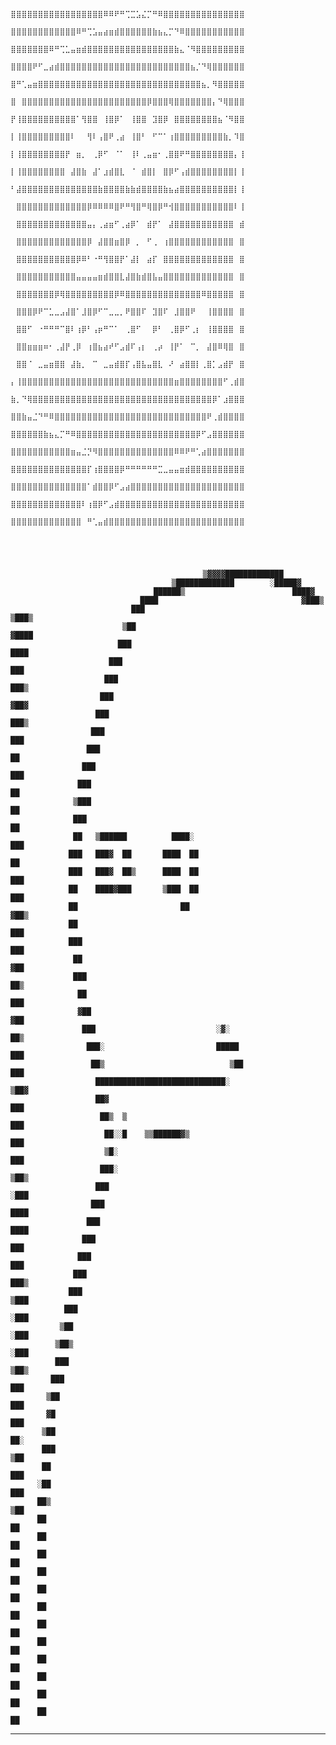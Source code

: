                                   ⣿⣿⣿⣿⣿⣿⣿⣿⣿⣿⣿⣿⣿⣿⣿⣿⣿⠿⠿⠟⠛⢉⣉⣡⣌⡉⠛⠿⣿⣿⣿⣿⣿⣿⣿⣿⣿⣿⣿⣿⣿⣿⣿
                                  ⣿⣿⣿⣿⣿⣿⣿⣿⣿⣿⣿⣿⠿⠛⢉⣡⣤⣴⣶⣾⣿⣿⣿⣿⣿⣿⣷⣦⣄⡉⠙⠿⣿⣿⣿⣿⣿⣿⣿⣿⣿⣿⣿
                                  ⣿⣿⣿⣿⣿⣿⣿⠿⠛⢉⣁⣤⣶⣾⣿⣿⣿⣿⣿⣿⣿⣿⣿⣿⣿⣿⣿⣿⣿⣿⣷⣄⠈⠻⣿⣿⣿⣿⣿⣿⣿⣿⣿
                                  ⣿⣿⣿⣿⠟⠋⣀⣴⣾⣿⣿⣿⣿⣿⣿⣿⣿⣿⣿⣿⣿⣿⣿⣿⣿⣿⣿⣿⣿⣿⣿⣿⣿⣦⡈⠙⢿⣿⣿⣿⣿⣿⣿
                                  ⣿⠛⢁⣤⣶⣿⣿⣿⣿⣿⣿⣿⣿⣿⣿⣿⣿⣿⣿⣿⣿⣿⣿⣿⣿⣿⣿⣿⣿⣿⣿⣿⣿⣿⣿⣦⡀⠻⣿⣿⣿⣿⣿
                                  ⣿⠀⣿⣿⣿⣿⣿⣿⣿⣿⣿⣿⣿⣿⣿⣿⣿⣿⣿⣿⣿⣿⣿⣿⣿⡿⣿⣿⣿⢿⣿⣿⣿⣿⣿⣿⣿⡄⠙⢿⣿⣿⣿
                                  ⡟⢸⣿⣿⣿⣿⣿⣿⣿⣿⣿⣿⠁⢻⣿⣿⠀⢸⣿⡿⠁⠀⢸⣿⣿⠀⣹⣿⡿⠀⣿⣿⣿⣿⣿⣿⣿⣿⣦⠈⠻⣿⣿
                                  ⡇⢸⣿⣿⣿⣿⣿⣿⣿⣿⣿⠇⠀⠀⢻⠇⢠⣿⠟⢀⣴⠀⢸⣿⠃⠀⠋⠉⠁⢰⣿⣿⣿⣿⣿⣿⣿⣿⣿⣷⡀⠹⣿
                                  ⡇⢸⣿⣿⣿⣿⣿⣿⣿⣿⡟⠀⣶⡀⠀⢀⡿⠋⠀⠈⠁⠀⢸⠇⢀⣤⣶⠂⢀⣿⣿⠟⠛⣿⣿⣿⣿⣿⣿⣿⣿⡄⢸
                                  ⡇⢸⣿⣿⣿⣿⣿⣿⣿⣿⠀⣼⣿⣷⠀⣼⠁⣰⣾⣿⣇⠀⠈⠀⣾⣿⡇⠀⣿⡿⠋⢠⣾⣿⣿⣿⣿⣿⣿⣿⣿⡇⢸
                                  ⠃⣼⣿⣿⣿⣿⣿⣿⣿⣿⣿⣿⣿⣿⣿⣿⣷⣿⣿⣿⣿⣷⣷⣾⣿⣿⣿⣿⣷⣦⣴⣿⣿⣿⣿⣿⣿⣿⣿⣿⣿⡇⢸
                                  ⠀⣿⣿⣿⣿⣿⣿⣿⣿⣿⣿⣿⣿⣿⡿⠿⠿⠿⠿⣿⠟⠛⢻⣿⠛⢿⣿⡿⠛⢺⣿⣿⣿⣿⣿⣿⣿⣿⣿⣿⣿⠇⢸
                                  ⠀⣿⣿⣿⣿⣿⣿⣿⣿⣿⣿⣿⣿⣿⣤⡄⢀⣴⣶⠋⢀⣴⡿⠁⠀⣾⡟⠁⠀⣼⣿⣿⣿⣿⣿⣿⣿⣿⣿⣿⣿⠀⣾
                                  ⠀⣿⣿⣿⣿⣿⣿⣿⣿⣿⣿⣿⣿⣿⡿⠀⣼⣿⣿⣶⣿⡿⠀⡀⠀⠋⢀⠀⢰⣿⣿⣿⣿⣿⣿⣿⣿⣿⣿⣿⣿⠀⣿
                                  ⠀⣿⣿⣿⣿⣿⣿⣿⣿⣿⣿⣿⡿⠿⠃⠐⠛⢻⣿⣿⡟⠁⣼⡇⠀⣴⡏⠀⣿⣿⣿⣿⣿⣿⣿⣿⣿⣿⣿⣿⣿⠀⣿
                                  ⠀⣿⣿⣿⣿⣿⣿⣿⣿⣿⣿⣿⣤⣤⣤⣤⣶⣾⣿⣿⣇⣼⣿⣷⣾⣿⣧⣤⣿⣿⣿⣿⣿⣿⣿⣿⣿⣿⣿⣿⣿⠀⣿
                                  ⠀⣿⣿⣿⣿⣿⣿⣿⡿⢿⣿⣿⣿⣿⣿⣿⣿⣿⣿⡿⠿⣿⣿⣿⣿⣿⣿⣿⣿⣿⣿⣿⣿⣿⣿⠿⣿⣿⣿⣿⣿⠀⣿
                                  ⠀⣿⣿⣿⡿⠟⠉⣁⣀⣠⣼⣿⠁⣸⣿⡿⠋⠉⣀⣀⡀⠟⣿⣿⠏⠀⣹⣿⠏⠀⣸⣿⣿⠟⠀⠀⢸⣿⣿⣿⣿⠀⣿
                                  ⠀⣿⣿⠋⠀⠐⠛⠛⠛⠉⣿⠇⢰⡿⠃⢠⡶⠛⠉⠁⠀⢀⣿⠋⠀⠀⡿⠃⠀⢀⣿⡿⠋⢀⡆⠀⢸⣿⣿⣿⣿⠀⣿
                                  ⠀⣿⣿⣶⣶⣶⠶⠂⢀⣼⡟⢀⡿⠀⢰⣿⣦⣴⠞⠋⣠⣾⠏⢠⡆⠀⢀⡴⠀⢸⡟⠁⠀⠉⡀⠀⣼⣿⠿⢿⣿⠀⣿
                                  ⠀⣿⣿⠈⠀⣀⣤⣶⣿⣿⠀⣼⣷⡀⠀⠉⠀⣀⣤⣾⣿⡏⢠⣿⣧⣤⣿⣇⠀⠜⠀⣴⣿⣿⡇⢀⣿⡁⣠⣾⡟⠀⣿
                                  ⡄⢸⣿⣿⣿⣿⣿⣿⣿⣿⣿⣿⣿⣿⣿⣿⣿⣿⣿⣿⣿⣿⣿⣿⣿⣿⣿⣿⣿⣿⣶⣿⣿⣿⣿⣿⣿⣿⣿⠋⢀⣾⣿
                                  ⣷⡀⠙⢿⣿⣿⣿⣿⣿⣿⣿⣿⣿⣿⣿⣿⣿⣿⣿⣿⣿⣿⣿⣿⣿⣿⣿⣿⣿⣿⣿⣿⣿⣿⣿⣿⣿⡿⠁⣰⣿⣿⣿
                                  ⣿⣿⣷⣤⣈⠙⠛⠿⣿⣿⣿⣿⣿⣿⣿⣿⣿⣿⣿⣿⣿⣿⣿⣿⣿⣿⣿⣿⣿⣿⣿⣿⣿⣿⣿⣿⠟⢀⣾⣿⣿⣿⣿
                                  ⣿⣿⣿⣿⣿⣿⣷⣦⣄⡉⠛⠿⣿⣿⣿⣿⣿⣿⣿⣿⣿⣿⣿⣿⣿⣿⣿⣿⣿⣿⣿⣿⣿⣿⡿⠋⣠⣿⣿⣿⣿⣿⣿
                                  ⣿⣿⣿⣿⣿⣿⣿⣿⣿⣿⣿⣶⣤⣈⡙⠻⣿⣿⣿⣿⣿⣿⣿⣿⣿⣿⣿⣿⣿⣿⠿⠿⠟⠛⢁⣴⣿⣿⣿⣿⣿⣿⣿
                                  ⣿⣿⣿⣿⣿⣿⣿⣿⣿⣿⣿⣿⣿⣿⡏⢰⣿⣿⣿⣿⡿⠛⠛⠛⠛⠛⠛⣉⣀⣤⣤⣶⣾⣿⣿⣿⣿⣿⣿⣿⣿⣿⣿
                                  ⣿⣿⣿⣿⣿⣿⣿⣿⣿⣿⣿⣿⣿⣿⠁⣾⣿⣿⡿⠋⣠⣴⣿⣿⣿⣿⣿⣿⣿⣿⣿⣿⣿⣿⣿⣿⣿⣿⣿⣿⣿⣿⣿
                                  ⣿⣿⣿⣿⣿⣿⣿⣿⣿⣿⣿⣿⣿⠇⢰⣿⡿⠋⣠⣾⣿⣿⣿⣿⣿⣿⣿⣿⣿⣿⣿⣿⣿⣿⣿⣿⣿⣿⣿⣿⣿⣿⣿
                                  ⣿⣿⣿⣿⣿⣿⣿⣿⣿⣿⣿⣿⣿⠀⠛⢁⣤⣾⣿⣿⣿⣿⣿⣿⣿⣿⣿⣿⣿⣿⣿⣿⣿⣿⣿⣿⣿⣿⣿⣿⣿⣿⣿
                                  
                                                                                                   
                                                                                                   
                                                                                                   
                                                                                                   
                                               ▒▓▓▓▓█████████████                                  
                                        ▒█████████████        ░█████▓                              
                                    ██████▒                        ████▓                           
                                 ████                                ▓███▒                         
                               ███                                     ▒███▒                       
                             ▒██                                         ▓████                     
                            ███                                             ████                   
                          ███                                                 ███                  
                         ███                                                   ███▒                
                        ███                                                     ▓██▓               
                       ███                                                       ███▒              
                      ███                                                         ███              
                     ███                                                           ██              
                    ███                                                            ███             
                   ███                                                              ██             
                  ▒███                                                              ██             
                  ███                                                               ██             
                  ██   ▒██████          ████░                                      ███             
                 ███   ███▓  ██       ████  ██                                     ██              
                 ███   ███▓  ██▒      ████  ██                                    ███              
                 ██    ████▓███       ▒███  ██                                    ███              
                 ██                       ██                                     ▓██▒              
                 ██                                                              ███               
                 ███                                                             ███               
                  ██                                                            ▓██                
                  ███                                                           ██▒                
                   ██                                                          ███                 
                   ▓██                                                        ▓██                  
                    ███                           ░▓░                         ██▒                  
                     ███░                         █████                      ███                   
                      ██▒                            ▒██                    ███                    
                       █████████████████████████████░                      ▒██▓                    
                       ██▓                                                 ███                     
                        ██▒  ▒                                            ███                      
                         ██░░█    ▒▒██████▓▒                             ███                       
                         ▒█░                                            ███                        
                        ███░                                           ▒██▒                        
                       ███                                             ░███                        
                      ███                                                ████                      
                     ███                                                   ████                    
                    ███                                                      ███                   
                   ███                                                        ███                  
                  ███                                                          ███▒                
                 ███                                                            ▒███               
                ███                                                              ░███              
               ▒██                                                                ░███             
              ▒██▒                                                                 ░███            
              ███                                                                   ▒██▒           
             ███                                                                     ███           
            ▒██                                                                       ███          
            ▓█                                                                         ███         
           ▒██                                                                          ██░        
           ███                                                                          ▒██        
           ██                                                                            ███       
          ░██                                                                             ███      
          ██▒                                                                             ▒██      
          ██                                                                               ██      
          ██                                                                               ██      
          ██                                                                               ██      
          ██                                                                               ██      
          ██                                                                               ██      
          ██                                                                               ██      
          ██                                                                               ██      
          ██                                                                               ██      
          ██                                                                               ██      
          ██                                                                               ██      
          ██                                                                               ██      
          ██                                                                               ██      





---------------------------

